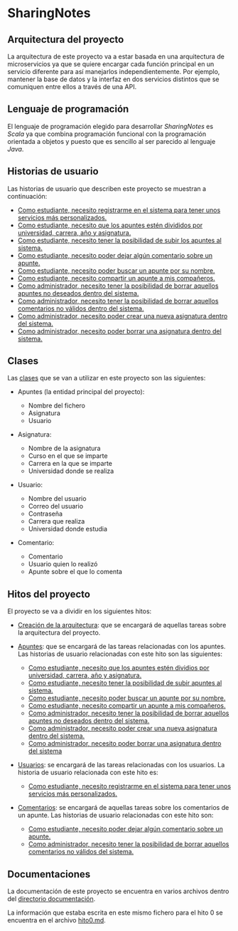 # SharingNotes

## Arquitectura del proyecto

La arquitectura de este proyecto va a estar basada en una arquitectura de microservicios ya que se quiere encargar cada función principal en un servicio diferente para así manejarlos independientemente. Por ejemplo, mantener la base de datos y la interfaz en dos servicios distintos que se comuniquen entre ellos a través de una API. 

## Lenguaje de programación

El lenguaje de programación elegido para desarrollar *SharingNotes* es *Scala* ya que combina programación funcional con la programación orientada a objetos y puesto que es sencillo al ser parecido al lenguaje *Java*.

## Historias de usuario

Las historias de usuario que describen este proyecto se muestran a continuación:

- [Como estudiante, necesito registrarme en el sistema para tener unos servicios más personalizados.](https://github.com/mjls130598/SharingNotes/issues/10)
- [Como estudiante, necesito que los apuntes estén divididos por universidad, carrera, año y asignatura.](https://github.com/mjls130598/SharingNotes/issues/11)
- [Como estudiante, necesito tener la posibilidad de subir los apuntes al sistema.](https://github.com/mjls130598/SharingNotes/issues/12)
- [Como estudiante, necesito poder dejar algún comentario sobre un apunte.](https://github.com/mjls130598/SharingNotes/issues/13)
- [Como estudiante, necesito poder buscar un apunte por su nombre.](https://github.com/mjls130598/SharingNotes/issues/14)
- [Como estudiante, necesito compartir un apunte a mis compañeros.](https://github.com/mjls130598/SharingNotes/issues/15)
- [Como administrador, necesito tener la posibilidad de borrar aquellos apuntes no deseados dentro del sistema.](https://github.com/mjls130598/SharingNotes/issues/16)
- [Como administrador, necesito tener la posibilidad de borrar aquellos comentarios no válidos dentro del sistema.](https://github.com/mjls130598/SharingNotes/issues/17)
- [Como administrador, necesito poder crear una nueva asignatura dentro del sistema.](https://github.com/mjls130598/SharingNotes/issues/18)
- [Como administrador, necesito poder borrar una asignatura dentro del sistema.](https://github.com/mjls130598/SharingNotes/issues/19)

## Clases

Las [clases](https://github.com/mjls130598/CC-proyecto/tree/master/src) que se van a utilizar en este proyecto son las siguientes:

* Apuntes (la entidad principal del proyecto):
	* Nombre del fichero
	* Asignatura
	* Usuario

* Asignatura:
	* Nombre de la asignatura
	* Curso en el que se imparte
	* Carrera en la que se imparte
	* Universidad donde se realiza

* Usuario:
	* Nombre del usuario
	* Correo del usuario
	* Contraseña
	* Carrera que realiza
	* Universidad donde estudia

* Comentario:
	* Comentario
	* Usuario quien lo realizó
	* Apunte sobre el que lo comenta

## Hitos del proyecto

El proyecto se va a dividir en los siguientes hitos:

* [Creación de la arquitectura](https://github.com/mjls130598/SharingNotes/milestone/3): que se encargará de aquellas tareas sobre la arquitectura del proyecto.

* [Apuntes](https://github.com/mjls130598/SharingNotes/milestone/5): que se encargará de las tareas relacionadas con los apuntes. Las historias de usuario relacionadas con este hito son las siguientes:

	* [Como estudiante, necesito que los apuntes estén dividios por universidad, carrera, año y asignatura.](https://github.com/mjls130598/SharingNotes/issues/11)
	* [Como estudiante, necesito tener la posibilidad de subir apuntes al sistema.](https://github.com/mjls130598/SharingNotes/issues/12)
	* [Como estudiante, necesito poder buscar un apunte por su nombre.](https://github.com/mjls130598/SharingNotes/issues/14)
	* [Como estudiante, necesito compartir un apunte a mis compañeros.](https://github.com/mjls130598/SharingNotes/issues/15)
	* [Como administrador, necesito tener la posibilidad de borrar aquellos apuntes no deseados dentro del sistema.](https://github.com/mjls130598/SharingNotes/issues/16)
	* [Como administrador, necesito poder crear una nueva asignatura dentro del sistema.](https://github.com/mjls130598/SharingNotes/issues/18)
	* [Como administrador, necesito poder borrar una asignatura dentro del sistema](https://github.com/mjls130598/SharingNotes/issues/19)

* [Usuarios](https://github.com/mjls130598/SharingNotes/milestone/4): se encargará de las tareas relacionadas con los usuarios. La historia de usuario relacionada con este hito es:
	
	* [Como estudiante, necesito registrarme en el sistema para tener unos servicios más personalizados.](https://github.com/mjls130598/SharingNotes/issues/10)

* [Comentarios](https://github.com/mjls130598/SharingNotes/milestone/6): se encargará de aquellas tareas sobre los comentarios de un apunte. Las historias de usuario relacionadas con este hito son:

	* [Como estudiante, necesito poder dejar algún comentario sobre un apunte.](https://github.com/mjls130598/SharingNotes/issues/13)
	* [Como administrador, necesito tener la posibilidad de borrar aquellos comentarios no válidos del sistema.](https://github.com/mjls130598/SharingNotes/issues/17)

## Documentaciones

La documentación de este proyecto se encuentra en varios archivos dentro del [directorio documentación](https://github.com/mjls130598/CC-proyecto/tree/master/documentacion).

La información que estaba escrita en este mismo fichero para el hito 0 se encuentra en el archivo [hito0.md](https://github.com/mjls130598/CC-proyecto/tree/master/documentacion/hito0.md).

